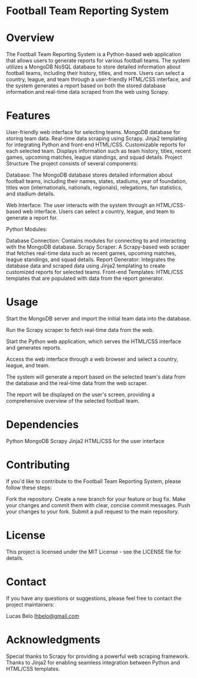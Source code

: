 # Football Team Reporting System

# Overview
The Football Team Reporting System is a Python-based web application that allows users to generate reports for various football teams. The system utilizes a MongoDB NoSQL database to store detailed information about football teams, including their history, titles, and more. Users can select a country, league, and team through a user-friendly HTML/CSS interface, and the system generates a report based on both the stored database information and real-time data scraped from the web using Scrapy.

# Features
User-friendly web interface for selecting teams.
MongoDB database for storing team data.
Real-time data scraping using Scrapy.
Jinja2 templating for integrating Python and front-end HTML/CSS.
Customizable reports for each selected team.
Displays information such as team history, titles, recent games, upcoming matches, league standings, and squad details.
Project Structure
The project consists of several components:

Database: The MongoDB database stores detailed information about football teams, including their names, states, stadiums, year of foundation, titles won (internationals, nationals, regionals), relegations, fan statistics, and stadium details.

Web Interface: The user interacts with the system through an HTML/CSS-based web interface. Users can select a country, league, and team to generate a report for.

Python Modules:

Database Connection: Contains modules for connecting to and interacting with the MongoDB database.
Scrapy Scraper: A Scrapy-based web scraper that fetches real-time data such as recent games, upcoming matches, league standings, and squad details.
Report Generator: Integrates the database data and scraped data using Jinja2 templating to create customized reports for selected teams.
Front-end Templates: HTML/CSS templates that are populated with data from the report generator.

# Usage
Start the MongoDB server and import the initial team data into the database.

Run the Scrapy scraper to fetch real-time data from the web.

Start the Python web application, which serves the HTML/CSS interface and generates reports.

Access the web interface through a web browser and select a country, league, and team.

The system will generate a report based on the selected team's data from the database and the real-time data from the web scraper.

The report will be displayed on the user's screen, providing a comprehensive overview of the selected football team.

# Dependencies
Python
MongoDB
Scrapy
Jinja2
HTML/CSS for the user interface

# Contributing
If you'd like to contribute to the Football Team Reporting System, please follow these steps:

Fork the repository.
Create a new branch for your feature or bug fix.
Make your changes and commit them with clear, concise commit messages.
Push your changes to your fork.
Submit a pull request to the main repository.

# License
This project is licensed under the MIT License - see the LICENSE file for details.

# Contact
If you have any questions or suggestions, please feel free to contact the project maintainers:

Lucas Belo
lhbelo@gmail.com

# Acknowledgments
Special thanks to Scrapy for providing a powerful web scraping framework.
Thanks to Jinja2 for enabling seamless integration between Python and HTML/CSS templates.
